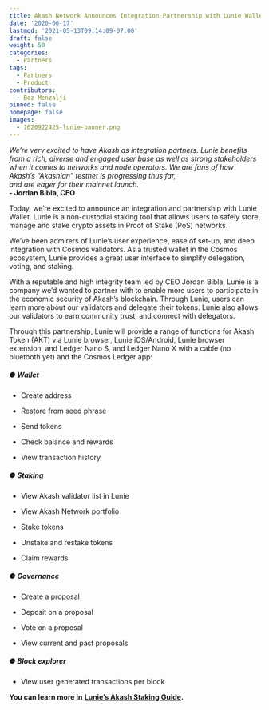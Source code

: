 ```yaml
---
title: Akash Network Announces Integration Partnership with Lunie Wallet
date: '2020-06-17'
lastmod: '2021-05-13T09:14:09-07:00'
draft: false
weight: 50
categories:
  - Partners
tags:
  - Partners
  - Product
contributors:
  - Boz Menzalji
pinned: false
homepage: false
images:
  - 1620922425-lunie-banner.png
---
```

_We’re very excited to have Akash as integration partners. Lunie benefits from a rich, diverse and engaged user base as well as strong stakeholders when it comes to networks and node operators. We are fans of how Akash’s “Akashian” testnet is progressing thus far,_  
_and are eager for their mainnet launch._   
**\- Jordan Bibla, CEO**

Today, we’re excited to announce an integration and partnership with Lunie Wallet. Lunie is a non-custodial staking tool that allows users to safely store, manage and stake crypto assets in Proof of Stake (PoS) networks.   
  
We’ve been admirers of Lunie’s user experience, ease of set-up, and deep integration with Cosmos validators. As a trusted wallet in the Cosmos ecosystem, Lunie provides a great user interface to simplify delegation, voting, and staking.  
  
With a reputable and high integrity team led by CEO Jordan Bibla, Lunie is a company we’d wanted to partner with to enable more users to participate in the economic security of Akash’s blockchain. Through Lunie, users can learn more about our validators and delegate their tokens. Lunie also allows our validators to earn community trust, and connect with delegators.  
  
Through this partnership, Lunie will provide a range of functions for Akash Token (AKT) via Lunie browser, Lunie iOS/Android, Lunie browser extension, and Ledger Nano S, and Ledger Nano X with a cable (no bluetooth yet) and the Cosmos Ledger app:

##### ● Wallet 

*   Create address 
    
*   Restore from seed phrase 
    
*   Send tokens 
    
*   Check balance and rewards 
    
*   View transaction history 
    

##### ● Staking 

*   View Akash validator list in Lunie 
    
*   View Akash Network portfolio 
    
*   Stake tokens 
    
*   Unstake and restake tokens 
    
*   Claim rewards
    

##### ● Governance 

*   Create a proposal 
    
*   Deposit on a proposal 
    
*   Vote on a proposal 
    
*   View current and past proposals 
    

##### ● Block explorer 

*   View user generated transactions per block
    

**You can learn more in** [**Lunie’s Akash Staking Guide**](http://help.lunie.io/en/articles/4154821-lunie-staking-guide-akash)**.**
